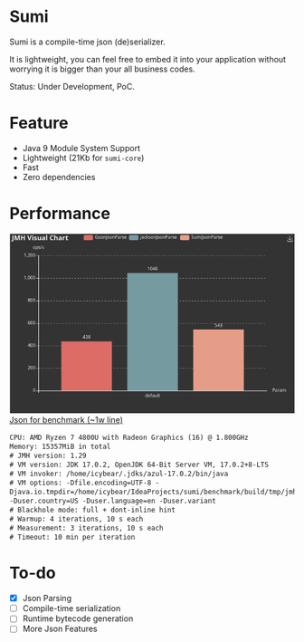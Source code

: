 # Sumi

Sumi is a compile-time json (de)serializer.

It is lightweight, you can feel free to embed it into your application without worrying it is bigger than your all
business codes.

Status: Under Development, PoC.

# Feature

- Java 9 Module System Support
- Lightweight (21Kb for `sumi-core`)
- Fast
- Zero dependencies

# Performance

![img](./assets/img.png)
[Json for benchmark (~1w line)](./benchmark/test.json)
```
CPU: AMD Ryzen 7 4800U with Radeon Graphics (16) @ 1.800GHz
Memory: 15357MiB in total
# JMH version: 1.29
# VM version: JDK 17.0.2, OpenJDK 64-Bit Server VM, 17.0.2+8-LTS
# VM invoker: /home/icybear/.jdks/azul-17.0.2/bin/java
# VM options: -Dfile.encoding=UTF-8 -Djava.io.tmpdir=/home/icybear/IdeaProjects/sumi/benchmark/build/tmp/jmh -Duser.country=US -Duser.language=en -Duser.variant
# Blackhole mode: full + dont-inline hint
# Warmup: 4 iterations, 10 s each
# Measurement: 3 iterations, 10 s each
# Timeout: 10 min per iteration
```

# To-do

- [x] Json Parsing
- [ ] Compile-time serialization
- [ ] Runtime bytecode generation
- [ ] More Json Features